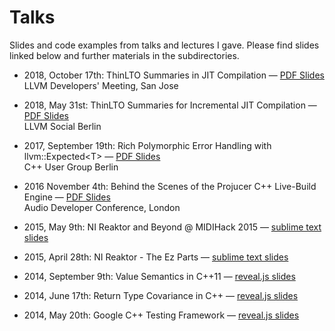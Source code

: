 # Talks

Slides and code examples from talks and lectures I gave. Please find slides linked below and further materials in the subdirectories.

* 2018, October 17th: ThinLTO Summaries in JIT Compilation — [PDF Slides](https://github.com/weliveindetail/talks/raw/master/ThinLtoSummariesInJitCompilation.pdf)<br>
  LLVM Developers' Meeting, San Jose

* 2018, May 31st: ThinLTO Summaries for Incremental JIT Compilation — [PDF Slides](https://github.com/weliveindetail/talks/raw/master/ThinLtoJit.pdf)<br>
  LLVM Social Berlin

* 2017, September 19th: Rich Polymorphic Error Handling with llvm::Expected&lt;T&gt; — [PDF Slides](https://github.com/weliveindetail/talks/raw/master/Expectify.pdf)<br>
  C++ User Group Berlin

* 2016 November 4th: Behind the Scenes of the Projucer C++ Live-Build Engine — [PDF Slides](https://github.com/weliveindetail/talks/raw/master/adc16/stefan-graenitz-projucer-cpp-live-builds.pdf)<br>
  Audio Developer Conference, London

* 2015, May 9th: NI Reaktor and Beyond @ MIDIHack 2015 — [sublime text slides](https://rawgit.com/weliveindetail/talks/master/midihack/slides.txt)

* 2015, April 28th: NI Reaktor - The Ez Parts — [sublime text slides](https://rawgit.com/weliveindetail/talks/master/nireaktor/slides.txt)

* 2014, September 9th: Value Semantics in C++11 — [reveal.js slides](https://rawgit.com/weliveindetail/talks/master/valuesemantics/pres/index_with_notes.html)

* 2014, June 17th: Return Type Covariance in C++ — [reveal.js slides](https://rawgit.com/weliveindetail/talks/master/covariance/pres/index.html)

* 2014, May 20th: Google C++ Testing Framework — [reveal.js slides](https://rawgit.com/weliveindetail/talks/master/gtest/pres/index.html)
